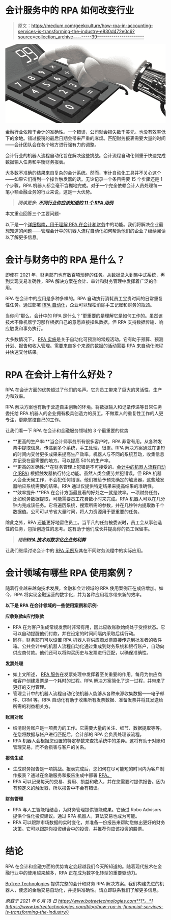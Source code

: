 # 会计服务中的 RPA 如何改变行业

> 原文：<https://medium.com/geekculture/how-rpa-in-accounting-services-is-transforming-the-industry-e830d472e0c6?source=collection_archive---------39----------------------->

![](img/6c57cebf604b37c2a5b4a028422da4e3.png)

金融行业依赖于会计的准确性。一个错误，公司就会损失数千美元。也没有效率低下的余地。错过报税的最后日期会带来严重的麻烦。匹配财务报表需要大量的时间——会计团队会在各个地方进行强有力的调整。

会计行业的机器人流程自动化旨在解决这些挑战。会计流程自动化侧重于快速完成数据输入任务和平衡财务报表。

大多数不准确的结果来自复杂的会计系统。然而，审计自动化工具并不关心这个——如果它们得到一个操作触发器的话。无论记录一个条目需要 15 个步骤还是 1 个步骤，RPA 机器人都会毫不含糊地完成。对于一个完全依赖会计人员处理每一笔小额金融业务的行业来说，这是一大优势。

> ***阅读更多:*** [***不同行业你应该知道的 11 个 RPA 用例***](https://www.botreetechnologies.com/blog/rpa-use-cases-for-different-industries/)

本文重点回答三个主要问题-

以下是一个[详细指南，用于理解 RPA 在会计和财务](https://www.botreetechnologies.com/blog/how-rpa-in-financial-services-is-transforming-the-industry/)中的功能。我们将解决企业最想知道的问题——管理会计中的机器人流程自动化如何帮助他们的企业？继续阅读以了解更多信息。

# 会计与财务中的 RPA 是什么？

即使在 2021 年，财务部门也有数百项琐碎的任务。从数据录入到集中式系统，再到实现交易准确性，RPA 解决方案在会计、审计和财务管理中发挥着广泛的作用。

RPA 在会计中的应用是多种多样的。RPA 自动执行消耗员工宝贵时间的日常重复性任务。通过部署 [RPA 自动化](https://www.botreetechnologies.com/blog/5-financial-services-companies-successfully-using-robotic-process-automation/)，企业可以轻松消除手工记账和财务的瓶颈。

当你问“那么，会计中的 RPA 是什么？”更重要的是理解它是如何工作的。虽然该技术不像机器学习那样根据自己的意愿直接操纵数据，但 RPA 支持数据传输、响应触发和事务执行。

大多数情况下， [RPA 实施](https://www.botreetechnologies.com/blog/rpa-implementation-in-salesforce-a-comprehensive-guide/)是关于自动化可预测的常规活动。它有助于预算、预测计划、报告和收入管理。需要来自多个来源的数据的活动需要 RPA 来自动化流程并快速交付结果。

# RPA 在会计上有什么好处？

RPA 在会计方面的优势超过了他们的名声。它为员工带来了巨大的灵活性、生产力和效率。

RPA 解决方案也有助于营造自主创新的环境。将数据输入和记录传递等日常任务委托给 RPA 机器人的企业拥有极具创造力的员工。不做累人的重复性工作的人更专注，更能掌控自己的工作。

让我们看一下 RPA 在会计和金融服务领域的 3 个最重要的优势

*   **更高的生产率:**当会计师事务所有很多客户时，RPA 非常有用。从各种发票中提取信息，传递到多个系统，手工处理，很累。RPA 解决方案通过在更短的时间内交付更多成果来提高生产效率。机器人与不同的系统互动，收集信息并记录在最需要的地方。可以提高 50%的生产率。
*   **更高的准确性:**在财务管理上犯错是不可接受的。[会计中的机器人流程自动化(RPA)](https://www.tntra.io/robotic-process-automation-services) 根据触发器执行特定功能。虽然人类会疲劳并犯错误，但 RPA 机器人会全天候工作，不会犯任何错误。他们被给予预先确定的触发器，这些触发器响应系统需要的结果。RPA 通过仅提供特定结果来提高结果的准确性。
*   **效率提升:**RPA 在会计方面最显著的好处之一就是效率。一项财务任务，比如税务数据提取，可能需要员工花费数小时来完成。RPA 机器人可以在几分钟内完成该任务。它将遍历系统，搜索所需的参数，并在几秒钟内提取数千个数据值。公司可以节省大量时间，将人力资源用于更重要的任务。

除此之外，RPA 还能更好地留住员工。当平凡的任务被委派时，员工会从事创造性的任务，包括创造性的思考。这有助于他们成长并提高你的员工保留率。

> ***结帐***[***RPA 技术对数字化企业的利弊***](https://www.botreetechnologies.com/blog/pros-and-cons-of-rpa-technology-for-digital-enterprises/)

让我们继续讨论会计中的 [RPA 示例](https://www.botreetechnologies.com/blog/rpa-use-cases-for-different-industries/)及其在不同财务流程中的实际应用。

# 会计领域有哪些 RPA 使用案例？

随着行业越来越向技术发展，金融和会计领域的 RPA 使用案例正在成倍增加。如今，RPA 将实现金融运营的数字化，并为各种应用程序带来新的效率。

**以下是 RPA 在会计领域的一些使用案例和示例-**

**应收账款&应付账款**

*   RPA 在为客户生成常规发票时非常有用，因此应收账款始终处于受控状态。它可以自动提醒他们付款，并在设定的时间间隔内采取后续行动。
*   同样，财务部门可以设置 RPA 机器人将供应商发票直接传送到批准者的收件箱。公共会计中的机器人流程自动化通过集成到财务系统和银行账户，自动向供应商付款。他们还可以将购买历史与发票进行匹配，以确保准确性。

**发票处理**

*   如上文所述， [RPA 服务](https://www.botreetechnologies.com/robotic-process-automation)在发票处理中发挥着至关重要的作用。每月为供应商和客户创建发票是一个耗时的过程。RPA 解决方案简化了这一过程，并带来了更好的支付管理。
*   管理会计中的机器人流程自动化使机器人能够从各种来源收集数据——电子邮件、CRM 等。RPA 自动化有助于收集所有发票数据、准备发票并将其发送给所需的利益相关方。

**账目对账**

*   结清财务账户是一项费力的工作。它需要大量的关注、细节、数据提取等等。在您将数据与帐户进行匹配后，会计部的 RPA 会负责处理该流程。
*   RPA 机器人会根据您设置的特定参数来查找系统中的差异。这将有助于对账和管理交易，而不会损害与客户的关系。

**报告生成**

*   生成财务报告是一项挑战。报表完成后，您如何在尽可能短的时间内为客户制作报表？通过在金融服务和报告生成中部署 [RPA。](https://www.botreetechnologies.com/fintech-app-development)
*   RPA 可以记录每天的交易、费用、损益和收入，并在您需要时提供报告。因为有预定义的触发器，所以报告中不会有错误。

**财务管理**

*   RPA 与人工智能相结合，为财务管理提供智能成果。它通过 Robo Advisors 提供个性化投资建议。通过 RPA 机器人，算法交易也成为可能。
*   RPA 可以跟踪市场数据的实时变化，并准备一份报告来帮助您做出更好的财务决策。它可以跟踪你投资组合中的投资，并推荐你应该投资的股票。

# 结论

RPA 在会计和金融方面的优势肯定会超越我们今天所知道的。随着现代技术在金融行业中的使用越来越多，RPA 正在成为数字化转型的重要驱动力。

[BoTree Technologies](https://www.botreetechnologies.com/) 提供完整的会计和财务 RPA 解决方案。我们构建先进的机器人，使您的金融交易自动化，并提供准确性。请立即联系我们了解更多信息。

*原载于 2021 年 6 月 18 日 https://www.botreetechnologies.com**[*。*](https://www.botreetechnologies.com/blog/how-rpa-in-financial-services-is-transforming-the-industry/)*